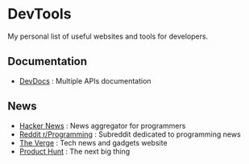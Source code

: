 # DevTools

My personal list of useful websites and tools for developers.

## Documentation

* [DevDocs](http://devdocs.io) : Multiple APIs documentation

## News

* [Hacker News](https://news.ycombinator.com/) : News aggregator for programmers
* [Reddit r/Programming](https://www.reddit.com/r/programming/) : Subreddit
  dedicated to programming news
* [The Verge](https://www.theverge.com/) : Tech news and gadgets website
* [Product Hunt](https://www.producthunt.com/) : The next big thing
